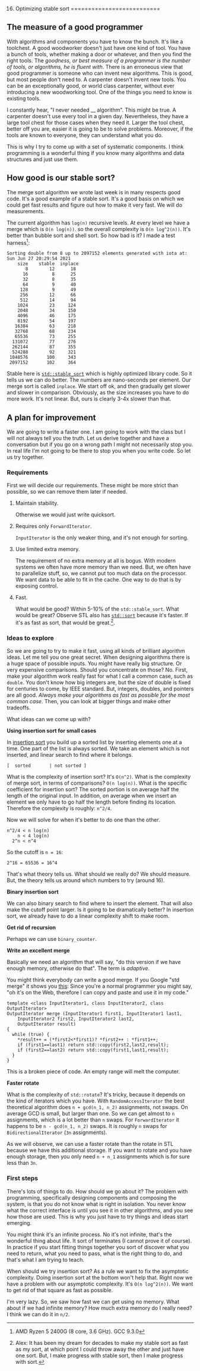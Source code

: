 16. Optimizing stable sort
==========================

## The measure of a good programmer

With algorithms and components you have to know the bunch.
It's like a toolchest.
A good woodworker doesn't just have one kind of tool.
You have a bunch of tools, whether making a door or whatever,
and then you find the right tools.
The *goodness, or best measure of a programmer
is the number of tools, or algorithms, he is fluent with*.
There is an erroneous view that good programmer is someone 
who can invent new algorithms.
This is good, but most people don't need to.
A carpenter doesn't invent new tools.
You can be an exceptionally good, or world class carpenter, without
ever introducing a new woodworking tool.
One of the things you need to know is existing tools.

I constantly hear, "I never needed __ algorithm".
This might be true. 
A carpenter doesn't use every tool in a given day.
Nevertheless, they have a large tool chest for those
cases when they need it.
Larger the tool chest, better off you are,
easier it is going to be to solve problems.
Moreover, if the tools are known to everyone,
they can understand what you do.

This is why I try to come up with a set of systematic components.
I think programming is a wonderful thing if you know many algorithms
and data structures and just use them.


## How good is our stable sort?

The merge sort algorithm we wrote last week is in 
many respects good code.
It's a good example of a stable sort.
It's a good basis on which we could get fast results and figure out how to make it very fast.
We will do measurements.

The current algorithm has `log(n)` recursive levels.
At every level we have a merge which is `O(n log(n))`.
so the overall complexity is `O(n log^2(n))`.
It's better than bubble sort and shell sort.
So how bad is it?
I made a test harness[^pc-info]:

    Sorting double from 8 up to 2097152 elements generated with iota at: Sun Jun 27 20:29:54 2021
        size	stable	inplace	
           8	    12	    18	
          16	     8	    25	
          32	     8	    35	
          64	     9	    40	
         128	     9	    49	
         256	    12	    66	
         512	    14	    94	
        1024	    23	   124	
        2048	    34	   150	
        4096	    46	   175	
        8192	    54	   197	
       16384	    63	   218	
       32768	    68	   234	
       65536	    73	   255	
      131072	    77	   276	
      262144	    87	   355	
      524288	    92	   321	
     1048576	   100	   343	
     2097152	   102	   364

Stable here is [`std::stable_sort`][cpp-stable-sort]
which is highly optimized library code.
So it tells us we can do better.
The numbers are nano-seconds per element.
Our merge sort is called `inplace`.
We start off ok, and then gradually get slower and slower in comparison.
Obviously, as the size increases you have to do more work.
It's not linear.
But, ours is clearly 3-4x slower than that.

[^pc-info]: AMD Ryzen 5 2400G (8 core, 3.6 GHz). GCC 9.3.0

[cpp-stable-sort]: https://en.cppreference.com/w/cpp/algorithm/stable_sort

## A plan for improvement

We are going to write a faster one.
I am going to work with the class but I will not always tell you
the truth.
Let us derive together and have a conversation but if you go on a wrong path I might not
necessarily stop you.
In real life I'm not going to be there to stop you when you write code.
So let us try together.

### Requirements

First we will decide our requirements.
These might be more strict than possible,
so we can remove them later if needed.

1. Maintain stability.

    Otherwise we would just write quicksort.

2. Requires only `ForwardIterator`.

    `InputIterator` is the only weaker thing, and it's not enough for
    sorting.

3. Use limited extra memory.

    The requirement of no extra memory at all is bogus.
    With modern systems we often have more memory than we need.
    But, we often have to parallelize stuff,
    so, we cannot put too much data on the processor.
    We want data to be able to fit in the cache.
    One way to do that is by exposing control.

4. Fast.

    What would be good?
    Within 5-10% of the `std::stable_sort`.
    What would be great?
    Observe STL also has [`std::sort`][cpp-sort] because it's faster.
    If it's as fast as sort, that would be great.[^dream].

[^dream]: Alex: It has been my dream for decades 
    to make my stable sort as fast as my sort,
    at which point I could throw away the other and just have one sort.
    But, I make progress with stable sort, then I make progress with sort.

[cpp-sort]: https://en.cppreference.com/w/cpp/algorithm/sort

### Ideas to explore

So we are going to try to make it fast, using all kinds of brilliant algorithm
ideas.
Let me tell you one great secret.
When designing algorithms there is a huge space of possible inputs.
You might have really big structure.
Or very expensive comparisons.
Should you concentrate on those?
No. First, make your algorithm
work really fast for what I call a common case, such as `double`.
You don't know how big integers are, but
the size of double is fixed for centuries to come,
by IEEE standard.
But, integers, doubles, and pointers are all good.
*Always make your algorithms as fast as possible
for the most common case*.
Then, you can look at bigger things and make other tradeoffs.

What ideas can we come up with?

**Using insertion sort for small cases**

In [insertion sort][insertion-sort] you build up a sorted list by inserting elements
one at a time.
One part of the list is always sorted.
We take an element which is not inserted,
and linear search to find where it belongs.

    [  sorted       | not sorted ]

What is the complexity of insertion sort?
It's `O(n^2)`. 
What is the complexity of merge sort, in terms of comparisons?
`O(n log(n))`.
What is the specific coefficient for insertion sort?
The sorted portion is on average half the length of the original input.
In addition, on average when we insert an element we
only have to go half the length before finding its location.
Therefore the complexity
is roughly: `n^2/4`.

Now we will solve for when it's better to do one than the other.

    n^2/4 < n log(n)
        n < 4 log(n)
      2^n < n^4

So the cutoff is `n = 16`:

    2^16 = 65536 = 16^4

That's what theory tells us.
What should we really do?
We should measure.
But, the theory tells us around which numbers to try (around 16).

[insertion-sort]: https://en.wikipedia.org/wiki/Insertion_sort

**Binary insertion sort**

We can also binary search to find where to insert the element.
That will also make the cutoff point larger.
Is it going to be dramatically better?
In insertion sort, we already have to do a linear complexity
shift to make room.

**Get rid of recursion**

Perhaps we can use `binary_counter`.

**Write an excellent merge**

Basically we need an algorithm that will say, 
"do this version if we have enough memory,
otherwise do that".
The term is *adaptive*.

You might think everybody can write a good merge.
If you Google "std merge" it shows you [this][merge-code]:
Since you're a normal programmer
you might say, "oh it's on the Web, therefore I can copy and paste and use
it in my code." 

    template <class InputIterator1, class InputIterator2, class OutputIterator>
    OutputIterator merge (InputIterator1 first1, InputIterator1 last1,
        InputIterator2 first2, InputIterator2 last2,
        OutputIterator result)
    {
      while (true) {
        *result++ = (*first2<*first1)? *first2++ : *first1++;
        if (first1==last1) return std::copy(first2,last2,result);
        if (first2==last2) return std::copy(first1,last1,result);
      }
    }

This is a broken piece of code.
An empty range will melt the computer.

[merge-code]: https://web.archive.org/web/20130812111552/https://www.cplusplus.com/reference/algorithm/merge/

**Faster rotate**

What is the complexity of `std::rotate`?
It's tricky, because it depends on the kind of iterators which you have.
With `RandomAccessIterator` the best theoretical algorithm
does `n + gcd(n_1, n_2)` assignments, not swaps.
On average GCD is small, but larger than one.
So we can get almost to `n` assignments, which is a lot better than `n` swaps.
For `ForwardIterator` it happens to be `n - gcd(n_1, n_2)` swaps.
It is roughly `n` swaps for `BidirectionalIterator` (`3n` assignments).

As we will observe, we can use a faster rotate than the rotate in STL because we have this additional storage.
If you want to rotate and you have enough storage, then you only need `n + n_1` assignments which is for sure less than `3n`.

### First steps

There's lots of things to do.
How should we go about it?
The problem with programming, specifically designing components
and composing the system, is that you do not know what is right in isolation.
You never know what the correct interface is
until you see it in other algorithms,
and you see how those are used.
This is why you just have to try things and ideas start emerging.

You might think it's an infinite process.
No it's not infinite, that's the wonderful thing about life.
It sort of terminates (I cannot prove it of course).
In practice if you start fitting things together you sort of discover what you need to return,
what you need to pass,
what is the right thing to do, and that's what
I am trying to teach.

When should we try insertion sort?
As a rule we want to fix the asymptotic complexity.
Doing insertion sort at the bottom won't help that.
Right now we have a problem with our asymptotic complexity.
It's `O(n log^2(n))`.
We want to get rid of that square as fast as possible.

I'm very lazy.
So, we saw how fast we can get using no memory.
What about if we had infinite memory?
How much extra memory do I really need?
I think we can do it in `n/2`.

